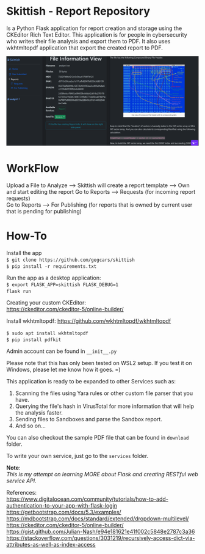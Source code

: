 
# Skittish - Report Repository

Is a Python Flask application for report creation and storage using the CKEditor Rich Text Editor. This application is for people in cybersecurity who writes their file analysis and export them to PDF. It also uses wkhtmltopdf application that export the created report to PDF.

![Sample Preview](https://github.com/gegcars/skittish/blob/main/report_preview.png?raw=true)

# WorkFlow
Upload a File to Analyze --> Skittish will create a report template --> Own and start editing the report
Go to Reports --> Requests (for incoming report requests)  
Go to Reports --> For Publishing (for reports that is owned by current user that is pending for publishing)  

# How-To
Install the app  
`$ git clone https://github.com/gegcars/skittish`  
`$ pip install -r requirements.txt`  

Run the app as a desktop application:  
`$ export FLASK_APP=skittish FLASK_DEBUG=1`  
`flask run`  

Creating your custom CKEditor:  
https://ckeditor.com/ckeditor-5/online-builder/  

Install wkhtmltopdf: https://github.com/wkhtmltopdf/wkhtmltopdf  

`$ sudo apt install wkhtmltopdf`  
`$ pip install pdfkit`  

Admin account can be found in `__init__.py`  

Please note that this has only been tested on WSL2 setup. If you test it on Windows, please let me know how it goes. =)  

This application is ready to be expanded to other Services such as:
1. Scanning the files using Yara rules or other custom file parser that you have.
2. Querying the file's hash in VirusTotal for more information that will help the analysis faster.
3. Sending files to Sandboxes and parse the Sandbox report.
4. And so on...

You can also checkout the sample PDF file that can be found in `download` folder.

To write your own service, just go to the `services` folder.


**Note**:<br>
*This is my attempt on learning MORE about Flask and creating RESTful web service API.*

References:  
https://www.digitalocean.com/community/tutorials/how-to-add-authentication-to-your-app-with-flask-login  
https://getbootstrap.com/docs/5.3/examples/  
https://mdbootstrap.com/docs/standard/extended/dropdown-multilevel/ 
https://ckeditor.com/ckeditor-5/online-builder/  
https://gist.github.com/Julian-Nash/e94e181621e41f002c5848e2787c3a36  
https://stackoverflow.com/questions/3031219/recursively-access-dict-via-attributes-as-well-as-index-access  

